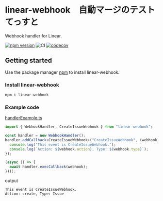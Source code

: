 # linear-webhook　自動マージのテストてっすと

Webhook handler for Linear.

[![npm version](https://badge.fury.io/js/linear-webhook.svg)](https://badge.fury.io/js/linear-webhook) ![CI](https://github.com/korosuke613/linear-webhook/workflows/CI/badge.svg) [![codecov](https://codecov.io/gh/korosuke613/linear-webhook/branch/main/graph/badge.svg?token=DCE4MXG035)](https://codecov.io/gh/korosuke613/linear-webhook) 

## Getting started

Use the package manager [npm](https://docs.npmjs.com/about-npm/) to install linear-webhook.

### Install linear-webhook

```bash
npm i linear-webhook
```

### Example code

[handlerExample.ts](./src/__tests__/examples/handlerExample.ts)

```ts
import { WebhookHandler, CreateIssueWebhook } from "linear-webhook";

const handler = new WebhookHandler();
handler.addCallback<CreateIssueWebhook>("CreateIssueWebhook", (webhook) => {
  console.log("This event is CreateIssueWebhook.");
  console.log(`Action: ${webhook.action}, Type: ${webhook.type}`);
});

(async () => {
  await handler.execCallback(webhook);
})();
```

output

```planetext
This event is CreateIssueWebhook.
Action: create, Type: Issue
```
